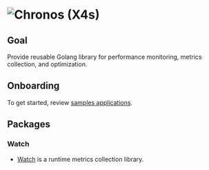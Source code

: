 # ![Chronos (X4s)](https://github.com/alexstov/chronos/blob/master/img/Sling.jpg)

## Goal
Provide reusable Golang library for performance monitoring, metrics collection, and optimization.

## Onboarding
To get started, review [samples applications](https://github.com/alexstov/chronos/examples).

## Packages


### Watch
- [Watch](watch/README.md) is a runtime metrics collection library.

